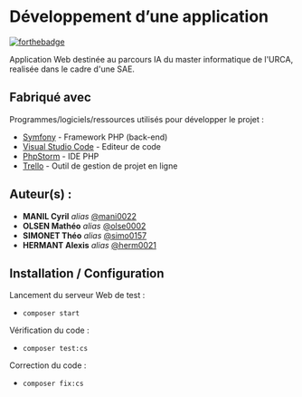 # Développement d’une application

[![forthebadge](http://forthebadge.com/images/badges/built-with-love.svg)](http://forthebadge.com)

Application Web destinée au parcours IA du master informatique de l'URCA, realisée dans le cadre d'une SAE.

## Fabriqué avec

Programmes/logiciels/ressources utilisés pour développer le projet :

* [Symfony](https://symfony.com/) - Framework PHP (back-end)
* [Visual Studio Code](https://code.visualstudio.com/) - Editeur de code
* [PhpStorm](https://www.jetbrains.com/fr-fr/phpstorm/) - IDE PHP
* [Trello](https://trello.com/invite/sae30116/ATTI592d3a6dc036482dcb2cc52221ac3cd33DC5A19D) - Outil de gestion de projet en ligne

## Auteur(s) :
* **MANIL Cyril** _alias_ [@mani0022](https://iut-info.univ-reims.fr/gitlab/mani0022)
* **OLSEN Mathéo** _alias_ [@olse0002](https://iut-info.univ-reims.fr/gitlab/olse0002)
* **SIMONET Théo** _alias_ [@simo0157](https://iut-info.univ-reims.fr/gitlab/simo0157)
* **HERMANT Alexis** _alias_ [@herm0021](https://iut-info.univ-reims.fr/gitlab/herm0021)

## Installation / Configuration

Lancement du serveur Web de test :
* ``composer start``

Vérification du code :
* ``composer test:cs``

Correction du code :
* ``composer fix:cs``